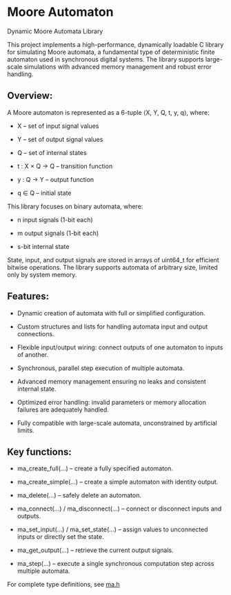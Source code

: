 # Moore Automaton
Dynamic Moore Automata Library

This project implements a high-performance, dynamically loadable C library for simulating Moore automata, a fundamental type of deterministic finite automaton used in synchronous digital systems. The library supports large-scale simulations with advanced memory management and robust error handling.

## Overview:

A Moore automaton is represented as a 6-tuple ⟨X, Y, Q, t, y, q⟩, where:

- X – set of input signal values

- Y – set of output signal values

- Q – set of internal states

- t : X × Q → Q – transition function

- y : Q → Y – output function

- q ∈ Q – initial state

This library focuses on binary automata, where:

- n input signals (1-bit each)

- m output signals (1-bit each)

- s-bit internal state

State, input, and output signals are stored in arrays of uint64_t for efficient bitwise operations. The library supports automata of arbitrary size, limited only by system memory.

## Features:

- Dynamic creation of automata with full or simplified configuration.

- Custom structures and lists for handling automata input and output connections.

- Flexible input/output wiring: connect outputs of one automaton to inputs of another.

- Synchronous, parallel step execution of multiple automata.

- Advanced memory management ensuring no leaks and consistent internal state.

- Optimized error handling: invalid parameters or memory allocation failures are adequately handled.

- Fully compatible with large-scale automata, unconstrained by artificial limits.

## Key functions:

- ma_create_full(...) – create a fully specified automaton.

- ma_create_simple(...) – create a simple automaton with identity output.

- ma_delete(...) – safely delete an automaton.

- ma_connect(...) / ma_disconnect(...) – connect or disconnect inputs and outputs.

- ma_set_input(...) / ma_set_state(...) – assign values to unconnected inputs or directly set the state.

- ma_get_output(...) – retrieve the current output signals.

- ma_step(...) – execute a single synchronous computation step across multiple automata.

For complete type definitions, see [ma.h](./ma.h)
